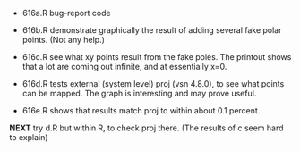 * 616a.R bug-report code

* 616b.R demonstrate graphically the result of adding several fake polar
  points. (Not any help.)

* 616c.R see what xy points result from the fake poles. The printout shows that
  a lot are coming out infinite, and at essentially x=0.

* 616d.R tests external (system level) proj (vsn 4.8.0), to see what points can
  be mapped.  The graph is interesting and may prove useful.

* 616e.R shows that results match proj to within about 0.1 percent.

**NEXT** try d.R but within R, to check proj there. (The results of c seem hard
to explain) 
